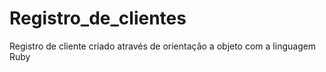 # Registro_de_clientes
Registro de cliente criado através de orientação a objeto com a linguagem Ruby
